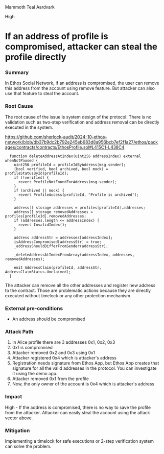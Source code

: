 Mammoth Teal Aardvark

High

# If an address of profile is compromised, attacker can steal the profile directly

### Summary

In Ethos Social Network, if an address is compromised, the user can remove this address from the account using remove feature. But attacker can also use that feature to steal the account.

### Root Cause

The root cause of the issue is system design of the protocol. There is no validation such as two-step verification and address removal can be directly executed in the system.

https://github.com/sherlock-audit/2024-10-ethos-network/blob/db37b9dc2b792e245eb683d8a956bcb7ef2f1a27/ethos/packages/contracts/contracts/EthosProfile.sol#L415C1-L438C4

```solidity
  function deleteAddressAtIndex(uint256 addressIndex) external whenNotPaused {
    uint256 profileId = profileIdByAddress[msg.sender];
    (bool verified, bool archived, bool mock) = profileStatusById(profileId);
    if (!verified) {
      revert ProfileNotFoundForAddress(msg.sender);
    }
    if (archived || mock) {
      revert ProfileAccess(profileId, "Profile is archived");
    }

    address[] storage addresses = profiles[profileId].addresses;
    address[] storage removedAddresses = profiles[profileId].removedAddresses;
    if (addresses.length <= addressIndex) {
      revert InvalidIndex();
    }

    address addressStr = addresses[addressIndex];
    isAddressCompromised[addressStr] = true;
    _addressShouldDifferFromSender(addressStr);

    _deleteAddressAtIndexFromArray(addressIndex, addresses, removedAddresses);

    emit AddressClaim(profileId, addressStr, AddressClaimStatus.Unclaimed);
  }
```
The attacker can remove all the other addresses and register new address to the contract. Those are problematic actions because they are directly executed without timelock or any other protection mechanism. 

### External pre-conditions

- An address should be compromised

### Attack Path

1. In Alice profile there are 3 addresses 0x1, 0x2, 0x3
2. 0x1 is compromised
3. Attacker removed 0x2 and 0x3 using 0x1
4. Attacker registered 0x4 which is attacker's address
5. Registration needs signature from Ethos App, but Ethos App creates that signature for all the valid addresses in the protocol. You can investigate it using the demo app.
6. Attacker removed 0x1 from the profile
7. Now, the only owner of the account is 0x4 which is attacker's address

### Impact

High - If the address is compromised, there is no way to save the profile from the attacker. Attacker can easily steal the account using the attack vector above.

### Mitigation

Implementing a timelock for safe executions or 2-step verification system can solve the problem.